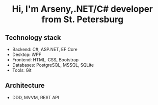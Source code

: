 <h1 align="center">Hi, I'm Arseny,.NET/C# developer from St. Petersburg</h1>

## Technology stack


- Backend: C#, ASP.NET, EF Core
- Desktop: WPF
- Frontend: HTML, CSS, Bootstrap
- Databases: PostgreSQL, MSSQL, SQLite
- Tools: Git

## Architecture
- DDD, MVVM, REST API
